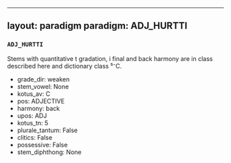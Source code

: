 
---
layout: paradigm
paradigm: ADJ_HURTTI
---
### ` ADJ_HURTTI `

Stems with quantitative t gradation, i final and back harmony are in class described here and dictionary class ⁵⁻C.
* grade_dir: weaken
* stem_vowel: None
* kotus_av: C
* pos: ADJECTIVE
* harmony: back
* upos: ADJ
* kotus_tn: 5
* plurale_tantum: False
* clitics: False
* possessive: False
* stem_diphthong: None
